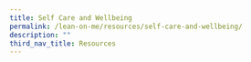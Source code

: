 ```yaml
---
title: Self Care and Wellbeing
permalink: /lean-on-me/resources/self-care-and-wellbeing/
description: ""
third_nav_title: Resources
---
```

